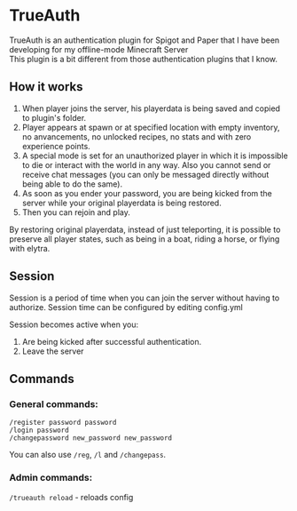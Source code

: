 # TrueAuth
TrueAuth is an authentication plugin for Spigot and Paper that I have been developing for my offline-mode Minecraft Server<br/>
This plugin is a bit different from those authentication plugins that I know.

## How it works
1. When player joins the server, his playerdata is being saved and copied to plugin's folder.
2. Player appears at spawn or at specified location with empty inventory, no anvancements, no unlocked recipes, no stats and with zero experience points.
3. A special mode is set for an unauthorized player in which it is impossible to die or interact with the world in any way. Also you cannot send or receive chat messages (you can only be messaged directly without being able to do the same).
4. As soon as you ender your password, you are being kicked from the server while your original playerdata is being restored.
5. Then you can rejoin and play.

By restoring original playerdata, instead of just teleporting, it is possible to preserve all player states, such as being in a boat, riding a horse, or flying with elytra.

## Session
Session is a period of time when you can join the server without having to authorize. Session time can be configured by editing config.yml

Session becomes active when you:
1. Are being kicked after successful authentication.<br/>
2. Leave the server<br/>

## Commands
### General commands:
`/register password password`<br/>
`/login password`<br/>
`/changepassword new_password new_password`

You can also use `/reg`, `/l` and `/changepass`.

### Admin commands:
`/trueauth reload` - reloads config<br/>
